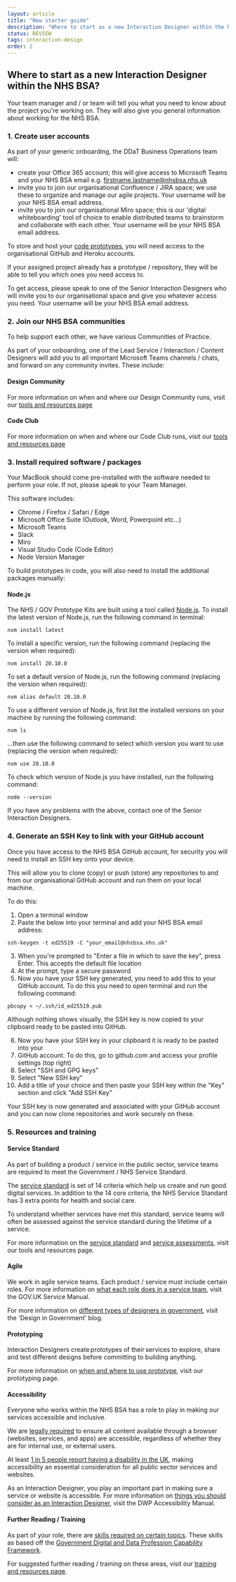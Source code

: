 ```yaml
---
layout: article
title: "New starter guide"
description: "Where to start as a new Interaction Designer within the NHS BSA?"
status: REVIEW
tags: interaction-design
order: 2
---
```


## Where to start as a new Interaction Designer within the NHS BSA? 

Your team manager and / or team will tell you what you need to know about the project you're working on. They will also give you general information about working for the NHS BSA.

### 1. Create user accounts 

As part of your generic onboarding, the DDaT Business Operations team will: 

* create your Office 365 account; this will give access to Microsoft Teams and your NHS BSA email e.g. firstname.lastname@nhsbsa.nhs.uk 
* invite you to join our organisational Confluence / JIRA space; we use these to organize and manage our agile projects. Your username will be your NHS BSA email address. 
* invite you to join our organisational Miro space; this is our 'digital whiteboarding' tool of choice to enable distributed teams to brainstorm and collaborate with each other. Your username will be your NHS BSA email address. 

To store and host your [code prototypes](../prototypes/#using-code-prototypes), you will need access to the organisational GitHub and Heroku accounts. 

If your assigned project already has a prototype / repository, they will be able to tell you which ones you need access to. 

To get access, please speak to one of the Senior Interaction Designers who will invite you to our organisational space and give you whatever access you need. Your username will be your NHS BSA email address. 

### 2. Join our NHS BSA communities 

To help support each other, we have various Communities of Practice. 

As part of your onboarding, one of the Lead Service / Interaction / Content Designers will add you to all important Microsoft Teams channels / chats, and forward on any community invites. These include: 

#### Design Community 

For more information on when and where our Design Community runs, visit our [tools and resources page](../../design-tools-resources/#design-community)

#### Code Club 

For more information on when and where our Code Club runs, visit our [tools and resources page](../../design-tools-resources/#code-club)

### 3. Install required software / packages 

Your MacBook should come pre-installed with the software needed to perform your role. If not, please speak to your Team Manager. 

This software includes: 

* Chrome / Firefox / Safari / Edge 
* Microsoft Office Suite (Outlook, Word, Powerpoint etc…) 
* Microsoft Teams 
* Slack 
* Miro 
* Visual Studio Code (Code Editor) 
* Node Version Manager 

To build prototypes in code, you will also need to install the additional packages manually: 

#### Node.js 

The NHS / GOV Prototype Kits are built using a tool called [Node.js](https://nodejs.org/en). To install the latest version of Node.js, run the following command in terminal: 
 
`nvm install latest`
 
To install a specific version, run the following command (replacing the version when required): 
 
`nvm install 20.10.0`
 
To set a default version of Node.js, run the following command (replacing the version when required): 
 
`nvm alias default 20.10.0`
 
To use a different version of Node.js, first list the installed versions on your machine by running the following command: 
 
`nvm ls`
 
…then use the following command to select which version you want to use (replacing the version when required): 
 
`nvm use 20.10.0`

To check which version of Node.js you have installed, run the following command: 

`node --version` 

If you have any problems with the above, contact one of the Senior Interaction Designers. 

### 4. Generate an SSH Key to link with your GitHub account 

Once you have access to the NHS BSA GitHub account, for security you will need to install an SSH key onto your device. 

This will allow you to clone (copy) or push (store) any repositories to and from our organisational GitHub account and run them on your local machine. 

To do this: 

1. Open a terminal window 
2. Paste the below into your terminal and add your NHS BSA email address: 
 
`ssh-keygen -t ed25519 -C "your_email@nhsbsa.nhs.uk"`
 
3. When you're prompted to "Enter a file in which to save the key", press Enter. This accepts the default file location 
4. At the prompt, type a secure password 
5. Now you have your SSH key generated, you need to add this to your GitHub account. To do this you need to open terminal and run the following command: 
 
`pbcopy < ~/.ssh/id_ed25519.pub`
 
Although nothing shows visually, the SSH key is now copied to your clipboard ready to be pasted into GitHub. 

6. Now you have your SSH key in your clipboard it is ready to be pasted into your 
7. GitHub account. To do this, go to github.com and access your profile settings (top right)
8. Select "SSH and GPG keys" 
9. Select "New SSH key" 
10. Add a title of your choice and then paste your SSH key within the "Key" section and click "Add SSH Key" 

Your SSH key is now generated and associated with your GitHub account and you can now clone repositories and work securely on these. 

### 5. Resources and training 

#### Service Standard 

As part of building a product / service in the public sector, service teams are required to meet the Government / NHS Service Standard. 

The [service standard](https://service-manual.nhs.uk/standards-and-technology/service-standard) is set of 14 criteria which help us create and run good digital services. In addition to the 14 core criteria, the NHS Service Standard has 3 extra points for health and social care. 

To understand whether services have met this standard, service teams will often be assessed against the service standard during the lifetime of a service. 

For more information on the [service standard](../../design-tools-resources/#service-standards) and [service assessments](../../design-tools-resources/#service-assessments), visit our tools and resources page. 

#### Agile 

We work in agile service teams. Each product / service must include certain roles. For more information on [what each role does in a service team](https://www.gov.uk/service-manual/the-team/what-each-role-does-in-service-team), visit the GOV.UK Service Manual. 

For more information on [different types of designers in government](https://designnotes.blog.gov.uk/2016/04/22/the-different-types-of-design-in-government/), visit the 'Design in Government' blog. 

#### Prototyping 

Interaction Designers create prototypes of their services to explore, share and test different designs before committing to building anything. 

For more information on [when and where to use prototype](../prototypes/), visit our prototyping page. 

#### Accessibility 

Everyone who works within the NHS BSA has a role to play in making our services accessible and inclusive.  

We are [legally required](https://www.gov.uk/guidance/accessibility-requirements-for-public-sector-websites-and-apps) to ensure all content available through a browser (websites, services, and apps) are accessible, regardless of whether they are for internal use, or external users. 

At least [1 in 5 people report having a disability in the UK](https://www.scope.org.uk/media/disability-facts-figures/), making accessibility an essential consideration for all public sector services and websites. 

As an Interaction Designer, you play an important part in making sure a service or website is accessible. For more information on [things you should consider as an Interaction Designer](https://accessibility-manual.dwp.gov.uk/guidance-for-your-job-role/interaction-designer), visit the DWP Accessibility Manual. 

#### Further Reading / Training 

As part of your role, there are [skills required on certain topics](../about-role/#skills-matrix). These skills as based off the [Government Digital and Data Profession Capability Framework](https://ddat-capability-framework.service.gov.uk/interaction-designer.html). 

For suggested further reading / training on these areas, visit our [training and resources page](#). 